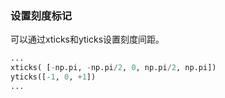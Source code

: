 ### 设置刻度标记

可以通过xticks和yticks设置刻度间距。

```python
...
xticks( [-np.pi, -np.pi/2, 0, np.pi/2, np.pi])
yticks([-1, 0, +1])
...
```
